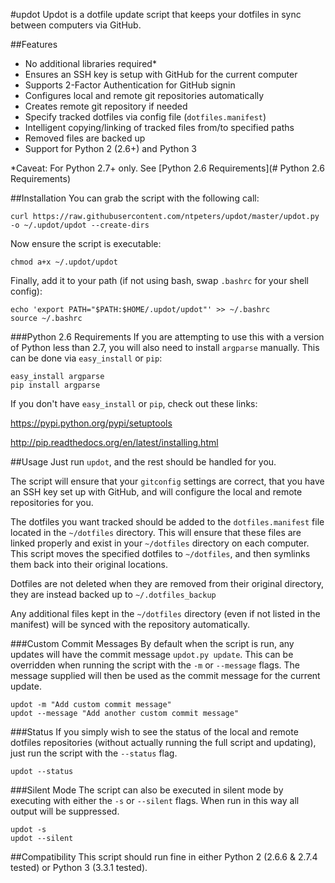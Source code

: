 #updot
Updot is a dotfile update script that keeps your dotfiles in sync between
computers via GitHub.

##Features
* No additional libraries required*
* Ensures an SSH key is setup with GitHub for the current computer
* Supports 2-Factor Authentication for GitHub signin
* Configures local and remote git repositories automatically
* Creates remote git repository if needed
* Specify tracked dotfiles via config file (`dotfiles.manifest`)
* Intelligent copying/linking of tracked files from/to specified paths
* Removed files are backed up
* Support for Python 2 (2.6+) and Python 3

*Caveat: For Python 2.7+ only. See [Python 2.6 Requirements](# Python 2.6 Requirements)

##Installation
You can grab the script with the following call:
```
curl https://raw.githubusercontent.com/ntpeters/updot/master/updot.py -o ~/.updot/updot --create-dirs
```

Now ensure the script is executable:
```
chmod a+x ~/.updot/updot
```

Finally, add it to your path (if not using bash, swap `.bashrc` for your shell
config):
```
echo 'export PATH="$PATH:$HOME/.updot/updot"' >> ~/.bashrc
source ~/.bashrc
```
###Python 2.6 Requirements
If you are attempting to use this with a version of Python less than 2.7, you
will also need to install `argparse` manually.
This can be done via `easy_install` or `pip`:
```
easy_install argparse
pip install argparse
```

If you don't have `easy_install` or `pip`, check out these links:

https://pypi.python.org/pypi/setuptools

http://pip.readthedocs.org/en/latest/installing.html

##Usage
Just run `updot`, and the rest should be handled for you.

The script will ensure that your `gitconfig` settings are correct, that you
have an SSH key set up with GitHub, and will configure the local and remote
repositories for you.

The dotfiles you want tracked should be added to the `dotfiles.manifest` file
located in the `~/dotfiles` directory. This will ensure that these files are
linked properly and exist in your `~/dotfiles` directory on each computer.
This script moves the specified dotfiles to `~/dotfiles`, and then symlinks
them back into their original locations.

Dotfiles are not deleted when they are removed from their original directory, 
they are instead backed up to `~/.dotfiles_backup`

Any additional files kept in the `~/dotfiles` directory (even if not listed in
the manifest) will be synced with the repository automatically.

###Custom Commit Messages
By default when the script is run, any updates will have the commit message
`updot.py update`. This can be overridden when running the script with the `-m`
or `--message` flags.  The message supplied will then be used as the commit
message for the current update.
```
updot -m "Add custom commit message"
updot --message "Add another custom commit message"
```

###Status
If you simply wish to see the status of the local and remote dotfiles
repositories (without actually running the full script and updating),
just run the script with the `--status` flag.
```
updot --status
```

###Silent Mode
The script can also be executed in silent mode by executing with either the
`-s` or `--silent` flags. When run in this way all output will be suppressed.
```
updot -s
updot --silent
```

##Compatibility
This script should run fine in either Python 2 (2.6.6 & 2.7.4 tested) or
Python 3 (3.3.1 tested).
